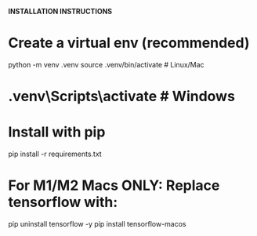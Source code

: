**INSTALLATION INSTRUCTIONS**

# Create a virtual env (recommended)
python -m venv .venv
source .venv/bin/activate  # Linux/Mac
# .venv\Scripts\activate   # Windows

# Install with pip
pip install -r requirements.txt

# For M1/M2 Macs ONLY: Replace tensorflow with:
pip uninstall tensorflow -y
pip install tensorflow-macos
